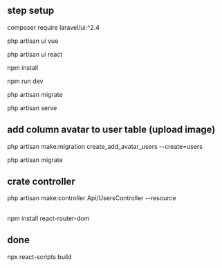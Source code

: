 ## step setup

composer require laravel/ui:^2.4

php artisan ui vue

php artisan ui react

npm install

npm run dev


php artisan migrate

php artisan serve

## add column avatar to user table (upload image) 
php artisan make:migration create_add_avatar_users --create=users

php artisan migrate

## crate controller 
php artisan make:controller Api/UsersController --resource

## 
npm install react-router-dom


## done 

npx react-scripts build




